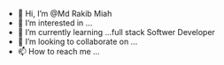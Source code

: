 - 👋 Hi, I’m @Md Rakib Miah
- 👀 I’m interested in ...
- 🌱 I’m currently learning ...full stack Softwer Developer
- 💞️ I’m looking to collaborate on ...
- 📫 How to reach me ...

<!---
rakibhassan172/rakibhassan172 is a ✨ special ✨ repository because its `README.md` (this file) appears on your GitHub profile.
You can click the Preview link to take a look at your changes.
--->
